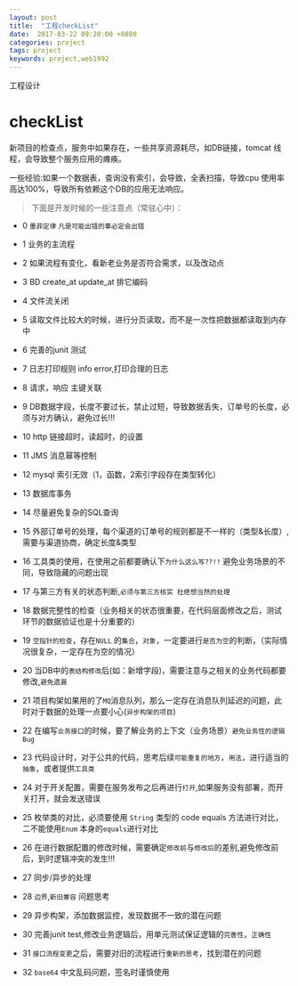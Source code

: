 ```yaml
---
layout: post
title:  "工程checkList"
date:  2017-03-22 09:20:00 +0800
categories: project
tags: project
keywords: project,web1992
---
```



工程设计

<!--more-->

checkList
===

新项目的检查点，服务中如果存在，一些共享资源耗尽，如DB链接，tomcat 线程，会导致整个服务应用的瘫痪。

一些经验:如果一个数据表，查询没有索引，会导致，全表扫描，导致cpu 使用率高达100%，导致所有依赖这个DB的应用无法响应。

> 下面是开发时候的一些注意点（常驻心中）：

- 0 `墨菲定律` `凡是可能出错的事必定会出错`

- 1 业务的主流程

- 2 如果流程有变化，看新老业务是否符合需求，以及改动点

- 3 BD create_at update_at 排它编码

- 4 文件流关闭

- 5 读取文件比较大的时候，进行分页读取，而不是一次性把数据都读取到内存中

- 6 完善的junit 测试

- 7 日志打印规则 info error,打印合理的日志

- 8 请求，响应 主键关联

- 9 DB数据字段，长度不要过长，禁止过短，导致数据丢失，订单号的长度，必须与对方确认，避免过长!!!

- 10 http 链接超时，读超时，的设置

- 11 JMS  消息幂等控制

- 12 mysql 索引无效（1，函数，2索引字段存在类型转化）

- 13 数据库事务

- 14 尽量避免复杂的SQL查询 

- 15 外部订单号的处理，每个渠道的订单号的规则都是不一样的（类型&长度）,需要与渠道协商，确定长度&类型

- 16 工具类的使用，在使用之前都要确认下`为什么这么写??!!` 避免业务场景的不同，导致隐藏的问题出现

- 17 与第三方有关的状态判断,`必须与第三方核实 杜绝想当然的处理`

- 18 数据完整性的检查（业务相关的状态很重要，在代码层面修改之后，测试环节的数据验证也是十分重要的）

- 19 `空指针的检查`，存在`NULL` 的`集合`，`对象`，一定要进行`是否为空`的判断，（实际情况很复杂，一定存在为空的情况）

- 20 当DB中的`表结构修改`后(如：新增字段)，需要注意与之相关的业务代码都要修改,`避免遗漏`

- 21 项目构架如果用的了`MQ`消息队列，那么一定存在消息队列延迟的问题，此时对于数据的处理一点要小心(`异步构架的项目`)

- 22 在编写`业务接口`的时候，要了解业务的上下文（业务场景）`避免业务性的逻辑Bug`

- 23 代码设计时，对于公共的代码，思考后续`可能重复的地方`，`用法`，进行适当的`抽象`，或者提供`工具类`

- 24 对于开关配置，需要在服务发布之后再进行`打开`,如果服务没有部署，而开关打开，就会发送错误

- 25 枚举类的对比，必须要使用 `String` 类型的 code equals 方法进行对比，二不能使用`Enum` 本身的`equals`进行对比

- 26 在进行数据配置的修改时候，需要确定`修改前`与`修改后`的差别,避免修改前后，到时逻辑冲突的发生!!!

- 27 同步/异步的处理

- 28 `边界`,`新旧兼容` 问题思考

- 29 异步构架，添加数据监控，发现数据不一致的潜在问题

- 30 完善junit test,修改业务逻辑后，用单元测试保证逻辑的`完善性`，`正确性`

- 31 `接口流程变更`之后，需要对旧的流程进行`重新的思考`，找到潜在的问题

- 32 `base64` 中文乱码问题，签名时谨慎使用